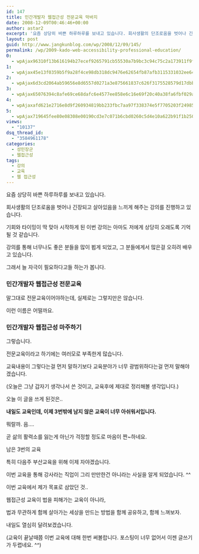 ```yaml
---
id: 147
title: 민간개발자 웹접근성 전문교육 막바지
date: 2008-12-09T00:46:46+00:00
author: astar2
excerpt: '요즘 상당히 바쁜 하루하루를 보내고 있습니다. 회사생활의 단조로움을 벗어나 긴장되고 살아있음을 느끼게 해주는 강의를 진행하고 있습니다. 기회와 타이밍이 딱 맞아 시작하게 된 이번 강의는 아마도 저에게 상당히 오래도록 기억될 것 같습니다. 강의를 통해 너무나도 좋은 분들을 많이 뵙게 되었고, 그 분들에게서 많은걸 오히려 배우고 있습니다. 그래서 늘 자극이 필요하다고들 하는가 봅니다. 민간개발자 웹접근성 전문교육! 말그대로 전문교육이어야하는데, 실제로는 그렇지만은 않습니다. 이런 이름은 어떨까요. 민간개발자 웹접근성 마주하기! 그렇습니다. 전문교육이라고 하기에는 여러모로 부족한게 많습니다. 교육내용이 그렇다는걸 먼저 말하기보다 [...]'
layout: post
guid: http://www.jangkunblog.com/wp/2008/12/09/145/
permalink: /wp/2009-kado-web-accessibility-professional-education/
0:
  - wpAjax96310f13b616194b27ecef9265791cb55530a7b9bc3c94c75c2a173911f9f47f0e27d57a157344af0bc5a7c1beba962c
1:
  - wpAjax45e13f0359b5f9a28f4ce98db318dc9476e62654fb87afb3115331032ee640572fb953ca1dcd19a908c1b05fc933eb5b
2:
  - wpAjax6d3cd2064ab59656e8d6557d0271a3e875661837c626f3175528579d17dbb88dbd63e675d6696f6d7bef1a7091a55cae
3:
  - wpAjax65076394c8afe69ce68dafc6e4577ee858e6c16e69f20c40a38fa6fbf029abadc288287c58052ad84ddb19d064b68300
4:
  - wpAjaxafd621e2716e8d9f260934819bb233fbc7aa97f338374e5f7705203f249859c35e386c80d1475966edecb082f94eca9d
5:
  - wpAjax719645fee80e08308e00190cd3e7c071b6cbd0260c5d4e10a622b91f1b2509cc73b7164d99b8c1610fae4aa6c8215cd5
views:
  - "10137"
dsq_thread_id:
  - "3584961178"
categories:
  - 성민장군
  - 웹접근성
tags:
  - 강의
  - 교육
  - 웹 접근성
---
```

요즘 상당히 바쁜 하루하루를 보내고 있습니다.
  
회사생활의 단조로움을 벗어나 긴장되고 살아있음을 느끼게 해주는 강의를 진행하고 있습니다.
  
기회와 타이밍이 딱 맞아 시작하게 된 이번 강의는 아마도 저에게 상당히 오래도록 기억될 것 같습니다.
  
강의를 통해 너무나도 좋은 분들을 많이 뵙게 되었고, 그 분들에게서 많은걸 오히려 배우고 있습니다.
  
그래서 늘 자극이 필요하다고들 하는가 봅니다.

### 민간개발자 웹접근성 전문교육

말그대로 전문교육이어야하는데, 실제로는 그렇지만은 않습니다.
  
이런 이름은 어떨까요.

### 민간개발자 웹접근성 마주하기

그렇습니다.
  
전문교육이라고 하기에는 여러모로 부족한게 많습니다.
  
교육내용이 그렇다는걸 먼저 말하기보다 교육분야가 너무 광범위하다는걸 먼저 말해야겠습니다.
  
(오늘은 그냥 갑자기 생각나서 쓴 것이고, 교육후에 제대로 정리해볼 생각입니다.)

오늘 이 글을 쓰게 된것은..
  
**내일도 교육인데, 이제 3번밖에 남지 않은 교육이 너무 아쉬워서입니다.**

뭐랄까. 음&#8230;.
  
곧 삶의 활력소를 잃는게 아닌가 걱정할 정도로 마음이 짠~하네요.

남은 3번의 교육
  
특히 다음주 부산교육을 위해 이제 자야겠습니다.
  
이번 교육을 통해 강사라는 직업이 그리 만만한건 아니라는 사실을 알게 되었습니다. ^^

이번 교육에서 제가 목표로 삼았던 것..

웹접근성 교육이 법을 피해가는 교육이 아니라,
  
법과 무관하게 함께 살아가는 세상을 만드는 방법을 함께 공유하고, 함께 느껴보자.

내일도 열심히 달려보겠습니다.

(교육이 끝날때쯤 이번 교육에 대해 한번 써볼랍니다. 포스팅이 너무 없어서 이젠 글쓰기가 두렵네요. ^^)